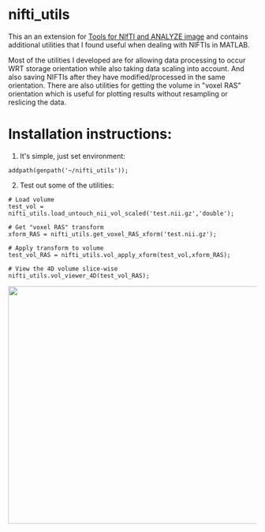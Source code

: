 # nifti_utils
This an an extension for [Tools for NIfTI and ANALYZE image](https://www.mathworks.com/matlabcentral/fileexchange/8797-tools-for-nifti-and-analyze-image) and contains additional utilities that I found useful when dealing with NIFTIs in MATLAB. 

Most of the utilities I developed are for allowing data processing to occur WRT storage orientation while also taking data scaling into account. And also saving NIFTIs after they have modified/processed in the same orientation. There are also utilities for getting the volume in "voxel RAS" orientation which is useful for plotting results without resampling or reslicing the data. 

# Installation instructions:
1) It's simple, just set environment:
```
addpath(genpath('~/nifti_utils'));
```
2) Test out some of the utilities:

```
# Load volume
test_vol = nifti_utils.load_untouch_nii_vol_scaled('test.nii.gz','double');

# Get "voxel RAS" transform
xform_RAS = nifti_utils.get_voxel_RAS_xform('test.nii.gz');

# Apply transform to volume
test_vol_RAS = nifti_utils.vol_apply_xform(test_vol,xform_RAS);

# View the 4D volume slice-wise
nifti_utils.vol_viewer_4D(test_vol_RAS);
```
<p align="center">
  <img width="558" height="481"  src="https://i.imgur.com/qyLYnPl.png">
</p>
